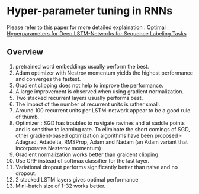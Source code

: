 # Hyper-parameter tuning in RNNs

Please refer to this paper for more detailed explaination : [Optimal Hyperparameters for Deep LSTM-Networks for Sequence
Labeling Tasks](https://github.com/purvasingh96/Deep-learning-with-neural-networks/blob/master/Chapter-wise%20code/Code%20-%20PyTorch/3.%20Recurrent%20Neural%20Networks/data/hyper_parameter_tuning.pdf)


## Overview
1. pretrained word embeddings usually perform the best.
2. Adam optimizer with Nestrov momentum  yields the highest performance and converges the fastest.
3. Gradient clipping does not help to improve the performance.
4. A large improvement is observed when using gradient normalization.
5. Two stacked recurrent layers usually performs best.
6. The impact of the number of recurrent units is rather small.
7. Around 100 recurrent units per LSTM-network appear to be a good rule of thumb.
8. Optimizer :  SGD has troubles to navigate ravines and at saddle points and is sensitive to learning rate. To eliminate
the short comings of SGD, other gradient-based optimization algorithms have been proposed - Adagrad, Adadelta, RMSProp, Adam and Nadam (an Adam variant that incorporates Nesterov momentum)
9. Gradient normalization works better than graident clipping
10. Use CRF instead of softmax classifier for the last layer.
11. Variational dropout performs significantly better than naive and no dropout.
12. 2 stacked LSTM layers gives optimal performance
13. Mini-batch size of 1-32 works better.
